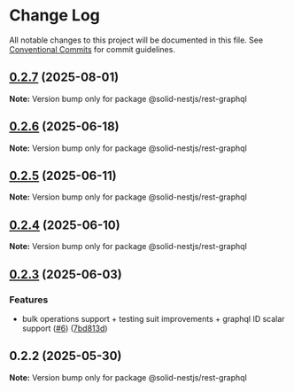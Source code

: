 # Change Log

All notable changes to this project will be documented in this file.
See [Conventional Commits](https://conventionalcommits.org) for commit guidelines.

## [0.2.7](https://github.com/solid-nestjs/framework/compare/v0.2.6...v0.2.7) (2025-08-01)

**Note:** Version bump only for package @solid-nestjs/rest-graphql

## [0.2.6](https://github.com/solid-nestjs/framework/compare/v0.2.5...v0.2.6) (2025-06-18)

**Note:** Version bump only for package @solid-nestjs/rest-graphql

## [0.2.5](https://github.com/solid-nestjs/framework/compare/v0.2.4...v0.2.5) (2025-06-11)

**Note:** Version bump only for package @solid-nestjs/rest-graphql

## [0.2.4](https://github.com/solid-nestjs/framework/compare/v0.2.3...v0.2.4) (2025-06-10)

**Note:** Version bump only for package @solid-nestjs/rest-graphql

## [0.2.3](https://github.com/solid-nestjs/framework/compare/v0.2.2...v0.2.3) (2025-06-03)

### Features

- bulk operations support + testing suit improvements + graphql ID scalar support ([#6](https://github.com/solid-nestjs/framework/issues/6)) ([7bd813d](https://github.com/solid-nestjs/framework/commit/7bd813dfd03f46cfab2e520b28b346c7080fa1fb))

## 0.2.2 (2025-05-30)

**Note:** Version bump only for package @solid-nestjs/rest-graphql
